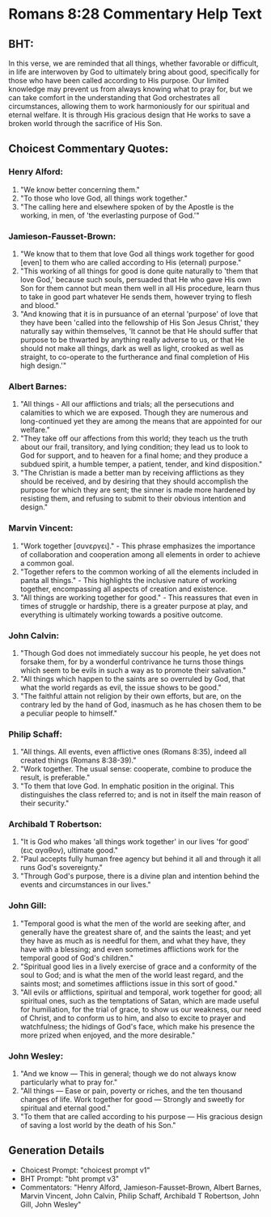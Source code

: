 # Romans 8:28 Commentary Help Text

## BHT:
In this verse, we are reminded that all things, whether favorable or difficult, in life are interwoven by God to ultimately bring about good, specifically for those who have been called according to His purpose. Our limited knowledge may prevent us from always knowing what to pray for, but we can take comfort in the understanding that God orchestrates all circumstances, allowing them to work harmoniously for our spiritual and eternal welfare. It is through His gracious design that He works to save a broken world through the sacrifice of His Son.

## Choicest Commentary Quotes:
### Henry Alford:
1. "We know better concerning them." 
2. "To those who love God, all things work together." 
3. "The calling here and elsewhere spoken of by the Apostle is the working, in men, of 'the everlasting purpose of God.'"

### Jamieson-Fausset-Brown:
1. "We know that to them that love God all things work together for good [even] to them who are called according to His (eternal) purpose." 
2. "This working of all things for good is done quite naturally to 'them that love God,' because such souls, persuaded that He who gave His own Son for them cannot but mean them well in all His procedure, learn thus to take in good part whatever He sends them, however trying to flesh and blood."
3. "And knowing that it is in pursuance of an eternal 'purpose' of love that they have been 'called into the fellowship of His Son Jesus Christ,' they naturally say within themselves, 'It cannot be that He should suffer that purpose to be thwarted by anything really adverse to us, or that He should not make all things, dark as well as light, crooked as well as straight, to co-operate to the furtherance and final completion of His high design.'"

### Albert Barnes:
1. "All things - All our afflictions and trials; all the persecutions and calamities to which we are exposed. Though they are numerous and long-continued yet they are among the means that are appointed for our welfare."
2. "They take off our affections from this world; they teach us the truth about our frail, transitory, and lying condition; they lead us to look to God for support, and to heaven for a final home; and they produce a subdued spirit, a humble temper, a patient, tender, and kind disposition."
3. "The Christian is made a better man by receiving afflictions as they should be received, and by desiring that they should accomplish the purpose for which they are sent; the sinner is made more hardened by resisting them, and refusing to submit to their obvious intention and design."

### Marvin Vincent:
1. "Work together [συνεργει]." - This phrase emphasizes the importance of collaboration and cooperation among all elements in order to achieve a common goal.
2. "Together refers to the common working of all the elements included in panta all things." - This highlights the inclusive nature of working together, encompassing all aspects of creation and existence.
3. "All things are working together for good." - This reassures that even in times of struggle or hardship, there is a greater purpose at play, and everything is ultimately working towards a positive outcome.

### John Calvin:
1. "Though God does not immediately succour his people, he yet does not forsake them, for by a wonderful contrivance he turns those things which seem to be evils in such a way as to promote their salvation."
2. "All things which happen to the saints are so overruled by God, that what the world regards as evil, the issue shows to be good."
3. "The faithful attain not religion by their own efforts, but are, on the contrary led by the hand of God, inasmuch as he has chosen them to be a peculiar people to himself."

### Philip Schaff:
1. "All things. All events, even afflictive ones (Romans 8:35), indeed all created things (Romans 8:38-39)."
2. "Work together. The usual sense: cooperate, combine to produce the result, is preferable."
3. "To them that love God. In emphatic position in the original. This distinguishes the class referred to; and is not in itself the main reason of their security."

### Archibald T Robertson:
1. "It is God who makes 'all things work together' in our lives 'for good' (εις αγαθον), ultimate good."
2. "Paul accepts fully human free agency but behind it all and through it all runs God's sovereignty."
3. "Through God's purpose, there is a divine plan and intention behind the events and circumstances in our lives."

### John Gill:
1. "Temporal good is what the men of the world are seeking after, and generally have the greatest share of, and the saints the least; and yet they have as much as is needful for them, and what they have, they have with a blessing; and even sometimes afflictions work for the temporal good of God's children."
2. "Spiritual good lies in a lively exercise of grace and a conformity of the soul to God; and is what the men of the world least regard, and the saints most; and sometimes afflictions issue in this sort of good."
3. "All evils or afflictions, spiritual and temporal, work together for good; all spiritual ones, such as the temptations of Satan, which are made useful for humiliation, for the trial of grace, to show us our weakness, our need of Christ, and to conform us to him, and also to excite to prayer and watchfulness; the hidings of God's face, which make his presence the more prized when enjoyed, and the more desirable."

### John Wesley:
1. "And we know — This in general; though we do not always know particularly what to pray for." 
2. "All things — Ease or pain, poverty or riches, and the ten thousand changes of life. Work together for good — Strongly and sweetly for spiritual and eternal good." 
3. "To them that are called according to his purpose — His gracious design of saving a lost world by the death of his Son."


## Generation Details
- Choicest Prompt: "choicest prompt v1"
- BHT Prompt: "bht prompt v3"
- Commentators: "Henry Alford, Jamieson-Fausset-Brown, Albert Barnes, Marvin Vincent, John Calvin, Philip Schaff, Archibald T Robertson, John Gill, John Wesley"
